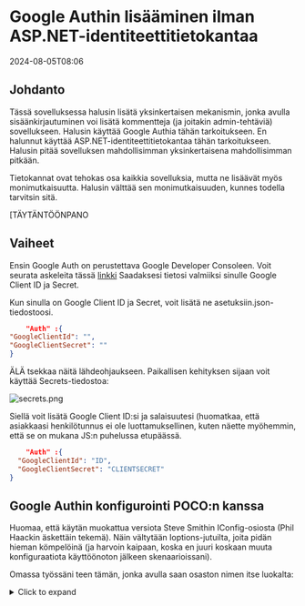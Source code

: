 # Google Authin lisääminen ilman ASP.NET-identiteettitietokantaa

<!--category-- ASP.NET, Google Auth -->
<datetime class="hidden">2024-08-05T08:06</datetime>

## Johdanto

Tässä sovelluksessa halusin lisätä yksinkertaisen mekanismin, jonka avulla sisäänkirjautuminen voi lisätä kommentteja (ja joitakin admin-tehtäviä) sovellukseen. Halusin käyttää Google Authia tähän tarkoitukseen. En halunnut käyttää ASP.NET-identiteettitietokantaa tähän tarkoitukseen. Halusin pitää sovelluksen mahdollisimman yksinkertaisena mahdollisimman pitkään.

Tietokannat ovat tehokas osa kaikkia sovelluksia, mutta ne lisäävät myös monimutkaisuutta. Halusin välttää sen monimutkaisuuden, kunnes todella tarvitsin sitä.

[TÄYTÄNTÖÖNPANO

## Vaiheet

Ensin Google Auth on perustettava Google Developer Consoleen. Voit seurata askeleita tässä [linkki](https://developers.google.com/identity/gsi/web/guides/overview) Saadaksesi tietosi valmiiksi sinulle Google Client ID ja Secret.

Kun sinulla on Google Client ID ja Secret, voit lisätä ne asetuksiin.json-tiedostoosi.

```json
    "Auth" :{
"GoogleClientId": "",
"GoogleClientSecret": ""
}
```

ÄLÄ tsekkaa näitä lähdeohjaukseen. Paikallisen kehityksen sijaan voit käyttää Secrets-tiedostoa:

![secrets.png](secrets.png)

Siellä voit lisätä Google Client ID:si ja salaisuutesi (huomatkaa, että asiakkaasi henkilötunnus ei ole luottamuksellinen, kuten näette myöhemmin, että se on mukana JS:n puhelussa etupäässä.

```json
    "Auth" :{
  "GoogleClientId": "ID",
  "GoogleClientSecret": "CLIENTSECRET"
}
```

## Google Authin konfigurointi POCO:n kanssa

Huomaa, että käytän muokattua versiota Steve Smithin IConfig-osiosta (Phil Haackin äskettäin tekemä).
Näin vältytään Ioptions-jutuilta, joita pidän hieman kömpelöinä (ja harvoin kaipaan, koska en juuri koskaan muuta konfiguraatiota käyttöönoton jälkeen skenaarioissani).

Omassa työssäni teen tämän, jonka avulla saan osaston nimen itse luokalta:

<details>
<summary>Click to expand</summary>
```csharp


namespace Mostlylucid.Config;

public static class ConfigExtensions {
    public static TConfig ConfigurePOCO<TConfig>(this IServiceCollection services, IConfiguration configuration)
        where TConfig : class, new() {
        if (services == null) throw new ArgumentNullException(nameof(services));
        if (configuration == null) throw new ArgumentNullException(nameof(configuration));
        
        var config = new TConfig();
        configuration.Bind(config);
        services.AddSingleton(config);
        return config;
    }
    
    public static TConfig Configure<TConfig>(this WebApplicationBuilder builder)
        where TConfig : class, IConfigSection, new() {
        var services = builder.Services;
        var configuration = builder.Configuration;
        var sectionName = TConfig.Section;
        return services.ConfigurePOCO<TConfig>(configuration.GetSection(sectionName));
    }
    

    public static TConfig GetConfig<TConfig>(this WebApplicationBuilder builder)
        where TConfig : class, IConfigSection, new() {
        var configuration = builder.Configuration;
        var sectionName = TConfig.Section;
        var section = configuration.GetSection(sectionName).Get<TConfig>();
        return section;
        
    }
    
    public static Dictionary<string, object> GetConfigSection(this IConfiguration configuration, string sectionName) {
        var section = configuration.GetSection(sectionName);
        var result = new Dictionary<string, object>();
        foreach (var child in section.GetChildren()) {
            var key = child.Key;
            var value = child.Value;
            result.Add(key, value);
        }
        
        return result;
    }
    
    public static Dictionary<string, object> GetConfigSection<TConfig>(this WebApplicationBuilder builder)
        where TConfig : class, IConfigSection, new() {
        var configuration = builder.Configuration;
        var sectionName = TConfig.Section;
        return configuration.GetConfigSection(sectionName);
    }
}

public interface IConfigSection {
    public static abstract string Section { get; }
}
```

</details>
Joten minun Authini näyttää siltä, että

```csharp
public class Auth : IConfigSection
{
    public static string Section => "Auth";
    public string GoogleClientId { get; set; }
    public string GoogleClientSecret { get; set; }
    
    public string AdminUserGoogleId { get; set; }
    
}
```

Jossa käytän staattista rajapintamenetelmää saadakseni osion nimen.

Sitten startup-yrityksessäni voin tehdä tämän:

```csharp
var auth = builder.GetConfig<Auth>();
```

Takaisin google-juttuihin!

## Ohjelma.cs-asetus

Lisää tämä oikeasti

```csharp
services.AddCors(options =>
{
    options.AddPolicy("AllowMostlylucid",
        builder =>
        {
            builder.WithOrigins("https://www.mostlylucid.net")
                .WithOrigins("https://mostlylucid.net")
                .WithOrigins("https://localhost:7240")
                .AllowAnyHeader()
                .AllowAnyMethod();
        });
});

builder.Services
    .AddAuthentication(options =>
    {
        options.DefaultScheme = CookieAuthenticationDefaults.AuthenticationScheme;
        options.DefaultChallengeScheme = GoogleDefaults.AuthenticationScheme;
   
      
    })
    .AddCookie()
    .AddGoogle(options =>
    {
        options.ClientId = auth.GoogleClientId;
        options.ClientSecret = auth.GoogleClientSecret;
    });
```

Huomaat, että täällä on CORS-merkintöjä, sinun täytyy myös asettaa ne google-identiteettikonsoliin.

![googleidentity.png](googleidentity.png)

Näin varmistetaan, että Google Authia voidaan käyttää vain määrittelemiltäsi verkkoalueilta.

## Google Auth Razorissa

Omassa _Layout.cshtml Minulla on tämä Javascript, täällä pystytän Google-nappini ja käynnistän takaisinkutsun, joka kirjautuu ASP.NET-sovellukseen.

# Google JS

```html
<script src="https://accounts.google.com/gsi/client" async defer></script>
```

Tämä on alla olevan koodin hitaus

```javascript


        
        function renderButton(element)
        {
            google.accounts.id.renderButton(
                element,
                {
                    type: "standard",
                    size: "large",
                    width: 200,
                    theme: "filled_black",
                    text: "sign_in_with",
                    shape: "rectangular",
                    logo_alignment: "left"
                }
            );
        }
        function initGoogleSignIn() {
            google.accounts.id.initialize({
                client_id: "839055275161-u7dqn2oco2729n6i5mk0fe7gap0bmg6g.apps.googleusercontent.com",
                callback: handleCredentialResponse
            });
            const element = document.getElementById('google_button');
            if (element) {
                renderButton(element);
            }
            const secondElement = document.getElementById('google_button2');
            if (secondElement) {
                renderButton(secondElement);
            }
           
        }

        function handleCredentialResponse(response) {
            if (response.credential) {
                const xhr = new XMLHttpRequest();
                xhr.open('POST', '/login', true);
                xhr.setRequestHeader('Content-Type', 'application/json');
                xhr.onload = function () {
                    if (xhr.status === 200) {
                        window.location.reload();
                    } else {
                        console.error('Failed to log in.');
                    }
                };
                xhr.send(JSON.stringify({ idToken: response.credential }));
            } else {
                console.error('No credential in response.');
            }
        }

        window.onload = initGoogleSignIn;

```

Tässä näet, että sivulla on jopa kaksi div-elementtiä, joissa on id-google_painike ja google_painike2. Nämä ovat elementtejä, joihin Google JS tekee painikkeet.

TIP: Jos käytät Tailwindiä, voit shinkata painikkeen div toimimaan oikein pimeässä tilassa (muuten se kääntää valkoisen taustan painikkeen ympärille)

```html
<div class="w-[200px] h-[39px] overflow-hidden rounded">
    <div id="google_button">
    </div>
</div>
```

Yllä olevassa JavaScript-julkaisussa lähetän tämän takaisin rekisterinpitäjän toimintaan nimeltä Login. Täällä minä hoidan Google Authin.

```javascript
      const xhr = new XMLHttpRequest();
                xhr.open('POST', '/login', true);
                xhr.setRequestHeader('Content-Type', 'application/json');
                xhr.onload = function () {
                    if (xhr.status === 200) {
                        window.location.reload();
                    } else {
                        console.error('Failed to log in.');
                    }
                };
                xhr.send(JSON.stringify({ idToken: response.credential }));
```

## Google Auth ohjaimessa

Hallinta on tässä", on aika yksinkertaista, että se vain vie lähetetyn JWT:n, purkaa sen ja käyttää sitä kirjautuakseen sovellukseen.

```csharp
    [Route("login")]
        [HttpPost]
        public async Task<IActionResult> HandleGoogleCallback([FromBody] GoogleLoginRequest request)
        {
            var handler = new JwtSecurityTokenHandler();
            var jsonToken = handler.ReadToken(request.IdToken) as JwtSecurityToken;

            if (jsonToken == null)
            {
                return BadRequest("Invalid token");
            }

            var claimsIdentity = new ClaimsIdentity(
                jsonToken.Claims,
                GoogleDefaults.AuthenticationScheme);

            var authProperties = new AuthenticationProperties
            {
                IsPersistent = true
            };

            await HttpContext.SignInAsync(
                CookieAuthenticationDefaults.AuthenticationScheme,
                new ClaimsPrincipal(claimsIdentity),
                authProperties);

            return Ok();
        }
    }
```

HUOMAUTUS: Tämä ei ole prefekti, koska se sotkee valtausnimiä (kaikki ne ovat pienempiä), mutta se toimii toistaiseksi.

### Hallinta Base Class kirjautumisominaisuuksien poistoon

BaseControllerissani poistan tarvitsemani ominaisuudet.

```csharp
      public record LoginData(bool loggedIn, string? name, string? avatarUrl, string? identifier);
    
    protected LoginData GetUserInfo()
    {
        var authenticateResult = HttpContext.AuthenticateAsync(CookieAuthenticationDefaults.AuthenticationScheme).Result;
        if (authenticateResult.Succeeded)
        {
            var principal = authenticateResult.Principal;
            if(principal == null)
            {
                return new LoginData(false, null, null, null);
            }
            var name = principal.FindFirst("name").Value;
            var avatarUrl =principal.FindFirst("picture").Value;
            var nameIdentifier = principal.FindFirst("sub");
            return new LoginData(true, name, avatarUrl, nameIdentifier?.Value);
        }
        return new LoginData(false,null,null,null);
    }
```

Siinä kaikki! Näin voit käyttää Gooogle Authenticationia ilman ASP.NET-identiteettitietokantaa.